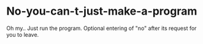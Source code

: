 # No-you-can-t-just-make-a-program
Oh my..
Just run the program. Optional entering of "no" after its request for you to leave.
